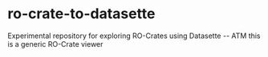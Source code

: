 # ro-crate-to-datasette

Experimental repository for exploring RO-Crates using Datasette -- ATM this is a generic RO-Crate viewer




